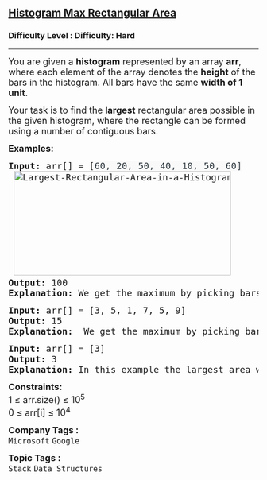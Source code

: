 <h2><a href="https://www.geeksforgeeks.org/problems/maximum-rectangular-area-in-a-histogram-1587115620/1?itm_source=geeksforgeeks&itm_medium=article&itm_campaign=practice_card">Histogram Max Rectangular Area</a></h2><h3>Difficulty Level : Difficulty: Hard</h3><hr><div class="problems_problem_content__Xm_eO"><p><span style="font-size: 18px;">You are given a <strong>histogram</strong> represented by an array <strong>arr</strong>, where each element of the array denotes the <strong>height</strong> of the bars in the histogram. All bars have the same <strong>width of 1 unit</strong>. </span></p>
<p><span style="font-size: 18px;">Your task is to find the <strong>largest</strong> rectangular area possible in the given histogram, where the rectangle can be formed using a number of contiguous bars.</span></p>
<p><span style="font-size: 18px;"><strong>Examples:</strong></span></p>
<pre><span style="font-size: 18px;"><strong>Input: </strong>arr[] = <span style="font-family: 'andale mono', monospace;">[</span></span><span style="color: #273239; font-family: 'andale mono', monospace; font-size: 18px; letter-spacing: 0.162px; text-wrap: wrap; background-color: #f9f9f9;">60, 20, 50, 40, 10, 50, 60]<br></span><span style="font-size: 18px;"> <img src="https://media.geeksforgeeks.org/wp-content/uploads/20240924161857/Largest-Rectangular-Area-in-a-Histogram.webp" alt="Largest-Rectangular-Area-in-a-Histogram" width="437" height="210">
<strong>Output: </strong>100<strong>
Explanation: </strong></span><span style="font-size: 18px;">We get the maximum by picking bars highlighted above in green (50, and 60). The area is computed (smallest height) * (no. of the picked bars) = 50 * 2 = 100.</span><img src="http://d1hyf4ir1gqw6c.cloudfront.net/wp-content/uploads/histogram1.png" alt="">
</pre>
<pre><span style="font-size: 18px;"><span style="font-size: 18px;"><span style="font-size: 18px;"><strong>Input: </strong>arr[] = [3, 5, 1, 7, 5, 9]<strong>
Output: </strong>15<strong>
Explanation:  </strong>We get the maximum by picking bars 7, 5 and 9. The area is computed (smallest height) * (no. of the picked bars) = 5 * 3 = 15.</span></span></span></pre>
<pre><span style="font-size: 18px;"><strong>Input: </strong>arr[] = [3]</span><span style="font-size: 18px;">
<strong>Output: </strong>3<strong>
Explanation: </strong>In this example the largest area would be 3 of height 3 and width 1.</span></pre>
<p><span style="font-size: 18px;"><strong>Constraints:</strong><br>1 ≤ arr.size() ≤ 10<sup>5</sup><br>0 ≤ arr[i] ≤ 10<sup>4</sup></span></p></div><p><span style=font-size:18px><strong>Company Tags : </strong><br><code>Microsoft</code>&nbsp;<code>Google</code>&nbsp;<br><p><span style=font-size:18px><strong>Topic Tags : </strong><br><code>Stack</code>&nbsp;<code>Data Structures</code>&nbsp;
